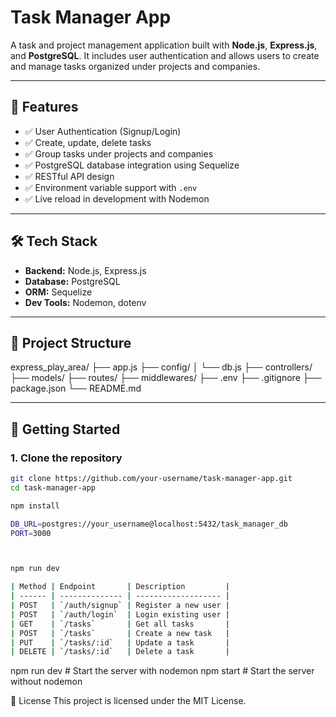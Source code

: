 # Task Manager App

A task and project management application built with **Node.js**, **Express.js**, and **PostgreSQL**. It includes user authentication and allows users to create and manage tasks organized under projects and companies.

---

## 🚀 Features

- ✅ User Authentication (Signup/Login)
- ✅ Create, update, delete tasks
- ✅ Group tasks under projects and companies
- ✅ PostgreSQL database integration using Sequelize
- ✅ RESTful API design
- ✅ Environment variable support with `.env`
- ✅ Live reload in development with Nodemon

---

## 🛠️ Tech Stack

- **Backend:** Node.js, Express.js
- **Database:** PostgreSQL
- **ORM:** Sequelize
- **Dev Tools:** Nodemon, dotenv

---

## 📁 Project Structure

express_play_area/
├── app.js
├── config/
│ └── db.js
├── controllers/
├── models/
├── routes/
├── middlewares/
├── .env
├── .gitignore
├── package.json
└── README.md

---

## 🧪 Getting Started

### 1. Clone the repository

```bash
git clone https://github.com/your-username/task-manager-app.git
cd task-manager-app

npm install

DB_URL=postgres://your_username@localhost:5432/task_manager_db
PORT=3000



npm run dev

| Method | Endpoint       | Description         |
| ------ | -------------- | ------------------- |
| POST   | `/auth/signup` | Register a new user |
| POST   | `/auth/login`  | Login existing user |
| GET    | `/tasks`       | Get all tasks       |
| POST   | `/tasks`       | Create a new task   |
| PUT    | `/tasks/:id`   | Update a task       |
| DELETE | `/tasks/:id`   | Delete a task       |
```

npm run dev # Start the server with nodemon
npm start # Start the server without nodemon

📄 License
This project is licensed under the MIT License.
